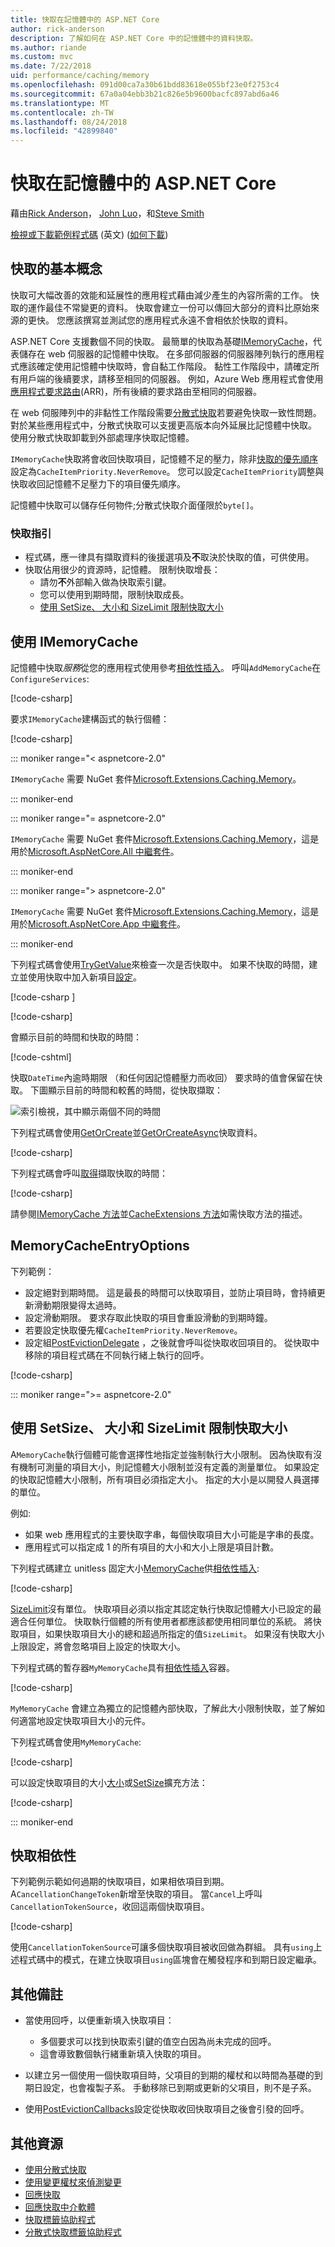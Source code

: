 ```yaml
---
title: 快取在記憶體中的 ASP.NET Core
author: rick-anderson
description: 了解如何在 ASP.NET Core 中的記憶體中的資料快取。
ms.author: riande
ms.custom: mvc
ms.date: 7/22/2018
uid: performance/caching/memory
ms.openlocfilehash: 091d00ca7a30b61bdd83618e055bf23e0f2753c4
ms.sourcegitcommit: 67a0a04ebb3b21c826e5b9600bacfc897abd6a46
ms.translationtype: MT
ms.contentlocale: zh-TW
ms.lasthandoff: 08/24/2018
ms.locfileid: "42899840"
---
```

# <a name="cache-in-memory-in-aspnet-core"></a>快取在記憶體中的 ASP.NET Core

藉由[Rick Anderson](https://twitter.com/RickAndMSFT)， [John Luo](https://github.com/JunTaoLuo)，和[Steve Smith](https://ardalis.com/)

[檢視或下載範例程式碼](https://github.com/aspnet/Docs/tree/master/aspnetcore/performance/caching/memory/sample) \(英文\) ([如何下載](xref:tutorials/index#how-to-download-a-sample))

## <a name="caching-basics"></a>快取的基本概念

快取可大幅改善的效能和延展性的應用程式藉由減少產生的內容所需的工作。 快取的運作最佳不常變更的資料。 快取會建立一份可以傳回大部分的資料比原始來源的更快。 您應該撰寫並測試您的應用程式永遠不會相依於快取的資料。

ASP.NET Core 支援數個不同的快取。 最簡單的快取為基礎[IMemoryCache](/dotnet/api/microsoft.extensions.caching.memory.imemorycache)，代表儲存在 web 伺服器的記憶體中快取。 在多部伺服器的伺服器陣列執行的應用程式應該確定使用記憶體中快取時，會自黏工作階段。 黏性工作階段中，請確定所有用戶端的後續要求，請移至相同的伺服器。 例如，Azure Web 應用程式會使用[應用程式要求路由](https://www.iis.net/learn/extensions/planning-for-arr)(ARR)，所有後續的要求路由至相同的伺服器。

在 web 伺服陣列中的非黏性工作階段需要[分散式快取](distributed.md)若要避免快取一致性問題。 對於某些應用程式中，分散式快取可以支援更高版本向外延展比記憶體中快取。 使用分散式快取卸載到外部處理序快取記憶體。

`IMemoryCache`快取將會收回快取項目，記憶體不足的壓力，除非[快取的優先順序](/dotnet/api/microsoft.extensions.caching.memory.cacheitempriority)設定為`CacheItemPriority.NeverRemove`。 您可以設定`CacheItemPriority`調整與快取收回記憶體不足壓力下的項目優先順序。

記憶體中快取可以儲存任何物件;分散式快取介面僅限於`byte[]`。

### <a name="cache-guidelines"></a>快取指引

* 程式碼，應一律具有擷取資料的後援選項及**不**取決於快取的值，可供使用。
* 快取佔用很少的資源時，記憶體。 限制快取增長：
  * 請勿**不**外部輸入做為快取索引鍵。
  * 您可以使用到期時間，限制快取成長。
  * [使用 SetSize、 大小和 SizeLimit 限制快取大小](#use-setsize-size-and-sizelimit-to-limit-cache-size)

## <a name="using-imemorycache"></a>使用 IMemoryCache

記憶體中快取*服務*從您的應用程式使用參考[相依性插入](../../fundamentals/dependency-injection.md)。 呼叫`AddMemoryCache`在`ConfigureServices`:

[!code-csharp[](memory/sample/WebCache/Startup.cs?highlight=9)]

要求`IMemoryCache`建構函式的執行個體：

[!code-csharp[](memory/sample/WebCache/Controllers/HomeController.cs?name=snippet_ctor)]

::: moniker range="< aspnetcore-2.0"

`IMemoryCache` 需要 NuGet 套件[Microsoft.Extensions.Caching.Memory](https://www.nuget.org/packages/Microsoft.Extensions.Caching.Memory/)。

::: moniker-end

::: moniker range="= aspnetcore-2.0"

`IMemoryCache` 需要 NuGet 套件[Microsoft.Extensions.Caching.Memory](https://www.nuget.org/packages/Microsoft.Extensions.Caching.Memory/)，這是用於[Microsoft.AspNetCore.All 中繼套件](xref:fundamentals/metapackage)。

::: moniker-end

::: moniker range="> aspnetcore-2.0"

`IMemoryCache` 需要 NuGet 套件[Microsoft.Extensions.Caching.Memory](https://www.nuget.org/packages/Microsoft.Extensions.Caching.Memory/)，這是用於[Microsoft.AspNetCore.App 中繼套件](xref:fundamentals/metapackage-app)。

::: moniker-end

下列程式碼會使用[TryGetValue](/dotnet/api/microsoft.extensions.caching.memory.imemorycache.trygetvalue?view=aspnetcore-2.0#Microsoft_Extensions_Caching_Memory_IMemoryCache_TryGetValue_System_Object_System_Object__)來檢查一次是否快取中。 如果不快取的時間，建立並使用快取中加入新項目[設定](/dotnet/api/microsoft.extensions.caching.memory.cacheextensions.set?view=aspnetcore-2.0#Microsoft_Extensions_Caching_Memory_CacheExtensions_Set__1_Microsoft_Extensions_Caching_Memory_IMemoryCache_System_Object___0_Microsoft_Extensions_Caching_Memory_MemoryCacheEntryOptions_)。

[!code-csharp [](memory/sample/WebCache/CacheKeys.cs)]

[!code-csharp[](memory/sample/WebCache/Controllers/HomeController.cs?name=snippet1)]

會顯示目前的時間和快取的時間：

[!code-cshtml[](memory/sample/WebCache/Views/Home/Cache.cshtml)]

快取`DateTime`內逾時期限 （和任何因記憶體壓力而收回） 要求時的值會保留在快取。 下圖顯示目前的時間和較舊的時間，從快取擷取：

![索引檢視，其中顯示兩個不同的時間](memory/_static/time.png)

下列程式碼會使用[GetOrCreate](/dotnet/api/microsoft.extensions.caching.memory.cacheextensions#Microsoft_Extensions_Caching_Memory_CacheExtensions_GetOrCreate__1_Microsoft_Extensions_Caching_Memory_IMemoryCache_System_Object_System_Func_Microsoft_Extensions_Caching_Memory_ICacheEntry___0__)並[GetOrCreateAsync](/dotnet/api/microsoft.extensions.caching.memory.cacheextensions#Microsoft_Extensions_Caching_Memory_CacheExtensions_GetOrCreateAsync__1_Microsoft_Extensions_Caching_Memory_IMemoryCache_System_Object_System_Func_Microsoft_Extensions_Caching_Memory_ICacheEntry_System_Threading_Tasks_Task___0___)快取資料。 

[!code-csharp[](memory/sample/WebCache/Controllers/HomeController.cs?name=snippet2&highlight=3-7,14-19)]

下列程式碼會呼叫[取得](/dotnet/api/microsoft.extensions.caching.memory.cacheextensions.get#Microsoft_Extensions_Caching_Memory_CacheExtensions_Get__1_Microsoft_Extensions_Caching_Memory_IMemoryCache_System_Object_)擷取快取的時間：

[!code-csharp[](memory/sample/WebCache/Controllers/HomeController.cs?name=snippet_gct)]

請參閱[IMemoryCache 方法](/dotnet/api/microsoft.extensions.caching.memory.imemorycache)並[CacheExtensions 方法](/dotnet/api/microsoft.extensions.caching.memory.cacheextensions)如需快取方法的描述。

## <a name="memorycacheentryoptions"></a>MemoryCacheEntryOptions

下列範例：

- 設定絕對到期時間。 這是最長的時間可以快取項目，並防止項目時，會持續更新滑動期限變得太過時。
- 設定滑動期限。 要求存取此快取的項目會重設滑動的到期時鐘。
- 若要設定快取優先權`CacheItemPriority.NeverRemove`。
- 設定組[PostEvictionDelegate](/dotnet/api/microsoft.extensions.caching.memory.postevictiondelegate) ，之後就會呼叫從快取收回項目的。 從快取中移除的項目程式碼在不同執行緒上執行的回呼。

[!code-csharp[](memory/sample/WebCache/Controllers/HomeController.cs?name=snippet_et&highlight=14-21)]

::: moniker range=">= aspnetcore-2.0"

## <a name="use-setsize-size-and-sizelimit-to-limit-cache-size"></a>使用 SetSize、 大小和 SizeLimit 限制快取大小

A`MemoryCache`執行個體可能會選擇性地指定並強制執行大小限制。 因為快取有沒有機制可測量的項目大小，則記憶體大小限制並沒有定義的測量單位。 如果設定的快取記憶體大小限制，所有項目必須指定大小。 指定的大小是以開發人員選擇的單位。

例如: 

* 如果 web 應用程式的主要快取字串，每個快取項目大小可能是字串的長度。
* 應用程式可以指定成 1 的所有項目的大小和大小上限是項目計數。

下列程式碼建立 unitless 固定大小[MemoryCache](/dotnet/api/microsoft.extensions.caching.memory.memorycache?view=aspnetcore-2.1)供[相依性插入](xref:fundamentals/dependency-injection):

[!code-csharp[](memory/sample/RPcache/Services/MyMemoryCache.cs?name=snippet)]

[SizeLimit](/dotnet/api/microsoft.extensions.caching.memory.memorycacheoptions.sizelimit?view=aspnetcore-2.1#Microsoft_Extensions_Caching_Memory_MemoryCacheOptions_SizeLimit)沒有單位。 快取項目必須以指定其認定執行快取記憶體大小已設定的最適合任何單位。 快取執行個體的所有使用者都應該都使用相同單位的系統。 將快取項目，如果快取項目大小的總和超過所指定的值`SizeLimit`。 如果沒有快取大小上限設定，將會忽略項目上設定的快取大小。

下列程式碼的暫存器`MyMemoryCache`具有[相依性插入](xref:fundamentals/dependency-injection)容器。

[!code-csharp[](memory/sample/RPcache/Startup.cs?name=snippet&highlight=5)]

`MyMemoryCache` 會建立為獨立的記憶體內部快取，了解此大小限制快取，並了解如何適當地設定快取項目大小的元件。

下列程式碼會使用`MyMemoryCache`:

[!code-csharp[](memory/sample/RPcache/Pages/About.cshtml.cs?name=snippet)]

可以設定快取項目的大小[大小](/dotnet/api/microsoft.extensions.caching.memory.memorycacheentryoptions.size?view=aspnetcore-2.1#Microsoft_Extensions_Caching_Memory_MemoryCacheEntryOptions_Size)或[SetSize](/dotnet/api/microsoft.extensions.caching.memory.memorycacheentryextensions.setsize?view=aspnetcore-2.0#Microsoft_Extensions_Caching_Memory_MemoryCacheEntryExtensions_SetSize_Microsoft_Extensions_Caching_Memory_MemoryCacheEntryOptions_System_Int64_)擴充方法：

[!code-csharp[](memory/sample/RPcache/Pages/About.cshtml.cs?name=snippet2&highlight=9,10,14,15)]

::: moniker-end

## <a name="cache-dependencies"></a>快取相依性

下列範例示範如何過期的快取項目，如果相依項目到期。 A`CancellationChangeToken`新增至快取的項目。 當`Cancel`上呼叫`CancellationTokenSource`，收回這兩個快取項目。

[!code-csharp[](memory/sample/WebCache/Controllers/HomeController.cs?name=snippet_ed)]

使用`CancellationTokenSource`可讓多個快取項目被收回做為群組。 具有`using`上述程式碼中的模式，在建立快取項目`using`區塊會在觸發程序和到期日設定繼承。

## <a name="additional-notes"></a>其他備註

- 當使用回呼，以便重新填入快取項目：

  - 多個要求可以找到快取索引鍵的值空白因為尚未完成的回呼。
  - 這會導致數個執行緒重新填入快取的項目。

- 以建立另一個使用一個快取項目時，父項目的到期的權杖和以時間為基礎的到期日設定，也會複製子系。 手動移除已到期或更新的父項目，則不是子系。

- 使用[PostEvictionCallbacks](/dotnet/api/microsoft.extensions.caching.memory.icacheentry.postevictioncallbacks#Microsoft_Extensions_Caching_Memory_ICacheEntry_PostEvictionCallbacks)設定從快取收回快取項目之後會引發的回呼。

## <a name="additional-resources"></a>其他資源

* [使用分散式快取](xref:performance/caching/distributed)
* [使用變更權杖來偵測變更](xref:fundamentals/primitives/change-tokens)
* [回應快取](xref:performance/caching/response)
* [回應快取中介軟體](xref:performance/caching/middleware)
* [快取標籤協助程式](xref:mvc/views/tag-helpers/builtin-th/cache-tag-helper)
* [分散式快取標籤協助程式](xref:mvc/views/tag-helpers/builtin-th/distributed-cache-tag-helper)
